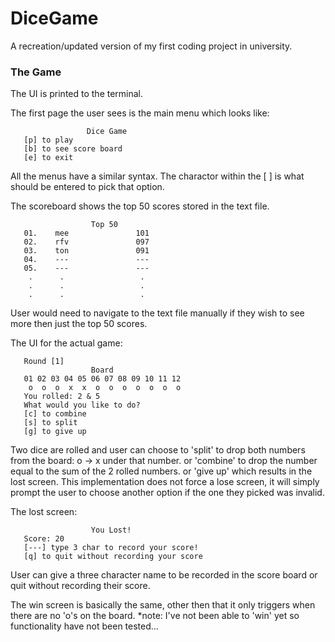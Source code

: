 # DiceGame
   A recreation/updated version of my first coding project in university.

### The Game
   The UI is printed to the terminal.
   
   The first page the user sees is the main menu which looks like:
   
                     Dice Game               
       [p] to play
       [b] to see score board
       [e] to exit

   All the menus have a similar syntax. The charactor within the [ ] is what should be entered to pick that option.

   The scoreboard shows the top 50 scores stored in the text file. 

                      Top 50               
       01.    mee               101
       02.    rfv               097
       03.    ton               091
       04.    ---               ---
       05.    ---               ---
        .      .                 .
        .      .                 .
        .      .                 .
   
   User would need to navigate to the text file manually if they wish to see more then just the top 50 scores.

   The UI for the actual game:

       Round [1]
                      Board                
       01 02 03 04 05 06 07 08 09 10 11 12 
        o  o  o  x  x  o  o  o  o  o  o  o 
       You rolled: 2 & 5
       What would you like to do?
       [c] to combine
       [s] to split
       [g] to give up

   Two dice are rolled and user can choose to 'split' to drop both numbers from the board: o -> x under that number.
                                           or 'combine' to drop the number equal to the sum of the 2 rolled numbers.
                                           or 'give up' which results in the lost screen.
   This implementation does not force a lose screen, it will simply prompt the user to choose another option if the one they picked was invalid.

   The lost screen:

                      You Lost!               
       Score: 20
       [---] type 3 char to record your score!
       [q] to quit without recording your score

   User can give a three character name to be recorded in the score board or quit without recording their score.

   The win screen is basically the same, other then that it only triggers when there are no 'o's on the board.
       *note: I've not been able to 'win' yet so functionality have not been tested...
   
